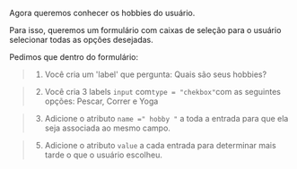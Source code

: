 Agora queremos conhecer os hobbies do usuário.

Para isso, queremos um formulário com caixas de seleção para o usuário selecionar todas as opções desejadas.

Pedimos que dentro do formulário:

> 1. Você cria um 'label' que pergunta: Quais são seus hobbies?

> 2. Você cria 3 labels `input` com` type = "chekbox" `com as seguintes opções: Pescar, Correr e Yoga

> 3. Adicione o atributo `name =" hobby "` a toda a entrada para que ela seja associada ao mesmo campo.

> 5. Adicione o atributo `value` a cada entrada para determinar mais tarde o que o usuário escolheu.